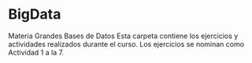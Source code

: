 # BigData
Materia Grandes Bases de Datos
Esta carpeta contiene los ejercicios y actividades realizados durante el curso.
Los ejercicios se nominan como Actividad 1 a la 7.
